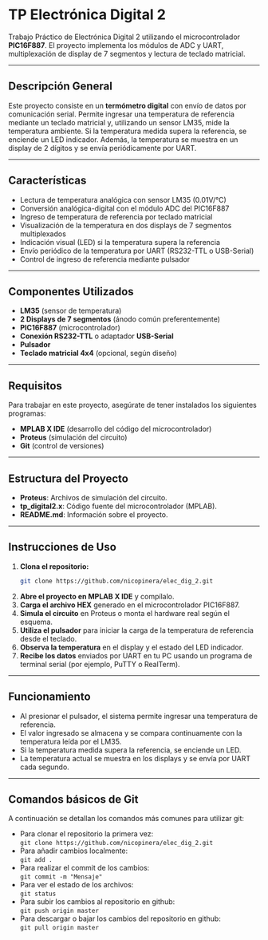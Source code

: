 # TP Electrónica Digital 2

Trabajo Práctico de Electrónica Digital 2 utilizando el microcontrolador **PIC16F887**. El proyecto implementa los módulos de ADC y UART, multiplexación de display de 7 segmentos y lectura de teclado matricial.

---

## Descripción General

Este proyecto consiste en un **termómetro digital** con envío de datos por comunicación serial. Permite ingresar una temperatura de referencia mediante un teclado matricial y, utilizando un sensor LM35, mide la temperatura ambiente. Si la temperatura medida supera la referencia, se enciende un LED indicador. Además, la temperatura se muestra en un display de 2 dígitos y se envía periódicamente por UART.

---

## Características

- Lectura de temperatura analógica con sensor LM35 (0.01V/°C)
- Conversión analógica-digital con el módulo ADC del PIC16F887
- Ingreso de temperatura de referencia por teclado matricial
- Visualización de la temperatura en dos displays de 7 segmentos multiplexados
- Indicación visual (LED) si la temperatura supera la referencia
- Envío periódico de la temperatura por UART (RS232-TTL o USB-Serial)
- Control de ingreso de referencia mediante pulsador

---

## Componentes Utilizados

- **LM35** (sensor de temperatura)
- **2 Displays de 7 segmentos** (ánodo común preferentemente)
- **PIC16F887** (microcontrolador)
- **Conexión RS232-TTL** o adaptador **USB-Serial**
- **Pulsador**
- **Teclado matricial 4x4** (opcional, según diseño)

---

## Requisitos

Para trabajar en este proyecto, asegúrate de tener instalados los siguientes programas:

- **MPLAB X IDE** (desarrollo del código del microcontrolador)
- **Proteus** (simulación del circuito)
- **Git** (control de versiones)

---

## Estructura del Proyecto

- **Proteus**: Archivos de simulación del circuito.
- **tp_digital2.x**: Código fuente del microcontrolador (MPLAB).
- **README.md**: Información sobre el proyecto.

---

## Instrucciones de Uso

1. **Clona el repositorio:**
   ```sh
   git clone https://github.com/nicopinera/elec_dig_2.git
   ```
2. **Abre el proyecto en MPLAB X IDE** y compílalo.
3. **Carga el archivo HEX** generado en el microcontrolador PIC16F887.
4. **Simula el circuito** en Proteus o monta el hardware real según el esquema.
5. **Utiliza el pulsador** para iniciar la carga de la temperatura de referencia desde el teclado.
6. **Observa la temperatura** en el display y el estado del LED indicador.
7. **Recibe los datos** enviados por UART en tu PC usando un programa de terminal serial (por ejemplo, PuTTY o RealTerm).

---

## Funcionamiento

- Al presionar el pulsador, el sistema permite ingresar una temperatura de referencia.
- El valor ingresado se almacena y se compara continuamente con la temperatura leída por el LM35.
- Si la temperatura medida supera la referencia, se enciende un LED.
- La temperatura actual se muestra en los displays y se envía por UART cada segundo.

---

## Comandos básicos de Git

A continuación se detallan los comandos más comunes para utilizar git:

- Para clonar el repositorio la primera vez:  
  `git clone https://github.com/nicopinera/elec_dig_2.git`
- Para añadir cambios localmente:  
  `git add .`
- Para realizar el commit de los cambios:  
  `git commit -m "Mensaje"`
- Para ver el estado de los archivos:  
  `git status`
- Para subir los cambios al repositorio en github:  
  `git push origin master`
- Para descargar o bajar los cambios del repositorio en github:  
  `git pull origin master`



